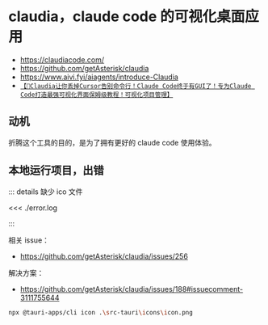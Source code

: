 # claudia，claude code 的可视化桌面应用

- https://claudiacode.com/
- https://github.com/getAsterisk/claudia
- https://www.aivi.fyi/aiagents/introduce-Claudia
- [`【🚀Claudia让你丢掉Cursor告别命令行！Claude Code终于有GUI了！专为Claude Code打造最强可视化界面保姆级教程！可视化项目管理】`](https://www.bilibili.com/video/BV16D34zpEGu/)

## 动机

折腾这个工具的目的，是为了拥有更好的 claude code 使用体验。

## 本地运行项目，出错

::: details 缺少 ico 文件

<<< ./error.log

:::

相关 issue：

- https://github.com/getAsterisk/claudia/issues/256

解决方案：

- https://github.com/getAsterisk/claudia/issues/188#issuecomment-3111755644

```bash
npx @tauri-apps/cli icon .\src-tauri\icons\icon.png
```
